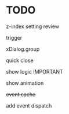 # TODO
z-index setting review

trigger

xDialog.group

quick close

show logic IMPORTANT

show animation

~~event cache~~

add event dispatch